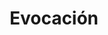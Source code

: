 ---
title: Evocación
summary: "Estrategias concretas para practicar la evocación. Por H. Ruiz Martín."
tags:
- metodología
- evocación
categories:
weight: 70

image:
  preview_only: true

_build:  
  render: never

# Optional external URL for project (replaces project detail page).
external_link: "https://fisiquimicamente.com/recursos-fisica-quimica/formacion-profesorado/master/aprendizaje/evocacion"
---